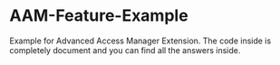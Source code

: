 AAM-Feature-Example
===================

Example for Advanced Access Manager Extension. The code inside is completely
document and you can find all the answers inside.
